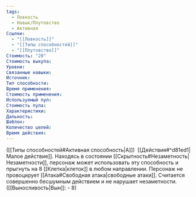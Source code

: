 ```yaml
---
tags:
  - Ловкость
  - Навык/Плутовство
  - Активная
Ссылки:
  - "[[Ловкость]]"
  - "[[Типы способностей]]"
  - "[[Плутовство]]"
Стоимость: "20"
Стоимость выкупа:
Уровни:
Связанные навыки:
Источник:
Тип способности:
Время применения:
Стоимость применения:
Используемый пул:
Стоимость пула:
Характеристики:
Дальность:
Шаблон:
Количество целей:
Время действия:
---
```

([[Типы способностей#Активная способность|А]])  [[Действия#^d81ed1|Малое действие]]. Находясь в состоянии [[Скрытность#Незаметность|Незаметности]], персонаж может использовать эту способность и прыгнуть на 8 [[Клетка|клеток]] в любом направлении. Персонаж не провоцирует [[Атака#Свободная атака|свободные атаки]]. Считается совершенно бесшумным действием и не нарушает незаметности. ([[Выносливость|Вын]]: - 8)